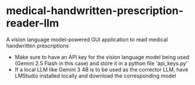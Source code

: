 # medical-handwritten-prescription-reader-llm
A vision language model-powered GUI application to read medical handwritten prescriptions

* Make sure to have an API key for the vision language model being used (Gemini 2.5 Flash in this case) and store it in a python file 'api_keys.py'
* If a local LLM like Gemini 3 4B is to be used as the corrector LLM, have LMStudio installed locally and download the corresponding model
